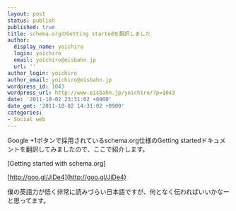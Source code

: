 ```yaml
---
layout: post
status: publish
published: true
title: schema.orgのGetting startedを翻訳しました
author:
  display_name: yoichiro
  login: yoichiro
  email: yoichiro@eisbahn.jp
  url: ''
author_login: yoichiro
author_email: yoichiro@eisbahn.jp
wordpress_id: 1043
wordpress_url: http://www.eisbahn.jp/yoichiro/?p=1043
date: '2011-10-02 23:31:02 +0900'
date_gmt: '2011-10-02 14:31:02 +0900'
categories:
- Social web
---
```


Google +1ボタンで採用されているschema.org仕様のGetting startedドキュメントを翻訳してみましたので、ここで紹介します。

[Getting started with schema.org]

[http://goo.gl/JiDe4](http://goo.gl/JiDe4)

僕の英語力が低く非常に読みづらい日本語ですが、何となく伝わればいいかなーと思ってます。
